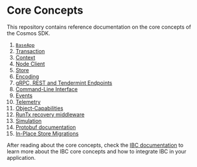 <!--
order: false
parent:
  order: 3
-->

# Core Concepts

This repository contains reference documentation on the core concepts of the Cosmos SDK.

1. [`BaseApp`](./baseapp.md)
2. [Transaction](./transactions.md)
3. [Context](./context.md)
4. [Node Client](./node.md)
5. [Store](./store.md)
6. [Encoding](./encoding.md)
7. [gRPC, REST and Tendermint Endpoints](./grpc_rest.md)
8. [Command-Line Interface](./cli.md)
9. [Events](./events.md)
10. [Telemetry](./telemetry.md)
11. [Object-Capabilities](./ocap.md)
12. [RunTx recovery middleware](./runtx_middleware.md)
13. [Simulation](./simulation.md)
14. [Protobuf documentation](./proto-docs.md)
15. [In-Place Store Migrations](./upgrade.md)

After reading about the core concepts, check the [IBC documentation](../ibc/README.md) to learn more
about the IBC core concepts and how to integrate IBC in your application.

